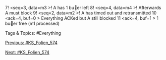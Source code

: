 7 ! <seq=3, data=m3 > ! A has 1 buer left
8 ! <seq=4, data=m4 > ! Afterwards A must block
9 ! <seq=2, data=m2 > ! A has timed out and retransmitted
10   <ack=4, buf=0 >   Everything ACKed but A still blocked
11   <ack=4, buf=1 >   1 buer free (m1 processed)

   Tags & Topics:
   #Everything

[Previous: #KS_Folien_574](KS_Folien_574.md)

[Next: #KS_Folien_574](KS_Folien_574.md)